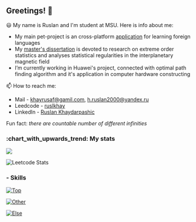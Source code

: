 ## Greetings! :raising_hand:

:smiley: My name is Ruslan and I'm student at MSU. Here is info about me:
- My main pet-project is an cross-platform [application](https://github.com/ruslkhay/ReaBooKivyMD) for learning foreign languages
- My [master's dissertation](https://github.com/ruslkhay/Magfield) is devoted to research on extreme order statistics and analyses statistical regularities in the interplanetary magnetic field
- I’m currently working in Huawei's project, connected with optimal path finding algorithm and it's application in computer hardware constructing

📫 How to reach me:
- Mail - khayrusaf@gamil.com, h.ruslan2000@yandex.ru
- Leedcode - [ruslkhay](https://leetcode.com/u/ruslkhay/)
- LinkedIn - [Ruslan Khaydarpashic](https://linkedin.com/in/ruslan-khaydarpashich-214784282)

Fun fact: *there are countable number of different infinities*

<p align="center">
  <h3> :chart_with_upwards_trend: My stats </h3>
   </p>

<p align="left" >
<a href="https://github.com/anuraghazra/github-readme-stats">
    <img  src="https://github-readme-stats.vercel.app/api?username=ruslkhay&&show_icons=true&theme=radical"/>
  </a>

</p>

![Leetcode Stats](https://leetcard.jacoblin.cool/ruslkhay)

### - Skills
[![Top](https://skillicons.dev/icons?i=py,cpp,git,postgres,bash)](https://skillicons.dev)

[![Other](https://skillicons.dev/icons?i=c,cs,dotnet,r)](https://skillicons.dev)

[![Else](https://skillicons.dev/icons?i=linux,windows,github,gitlab)](https://skillicons.dev)

